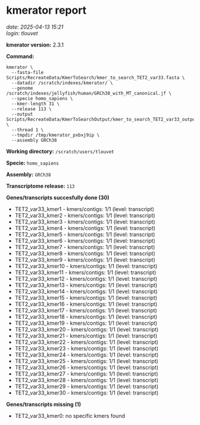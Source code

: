 # kmerator report
*date: 2025-04-13 15:21*  
*login: tlouvet*

**kmerator version:** 2.3.1

**Command:**

```
kmerator \
  --fasta-file Scripts/RecreateData/KmerToSearch/kmer_to_search_TET2_var33.fasta \
  --datadir /scratch/indexes/kmerator/ \
  --genome /scratch/indexes/jellyfish/human/GRCh38_with_MT_canonical.jf \
  --specie homo_sapiens \
  --kmer-length 31 \
  --release 113 \
  --output Scripts/RecreateData/KmerToSearchOutput/kmer_to_search_TET2_var33_output \
  --thread 1 \
  --tmpdir /tmp/kmerator_pxbxj9ip \
  --assembly GRCh38
```

**Working directory:** `/scratch/users/tlouvet`

**Specie:** `homo_sapiens`

**Assembly:** `GRCh38`

**Transcriptome release:** `113`

**Genes/transcripts succesfully done (30)**

- TET2_var33_kmer1 - kmers/contigs: 1/1 (level: transcript)
- TET2_var33_kmer2 - kmers/contigs: 1/1 (level: transcript)
- TET2_var33_kmer3 - kmers/contigs: 1/1 (level: transcript)
- TET2_var33_kmer4 - kmers/contigs: 1/1 (level: transcript)
- TET2_var33_kmer5 - kmers/contigs: 1/1 (level: transcript)
- TET2_var33_kmer6 - kmers/contigs: 1/1 (level: transcript)
- TET2_var33_kmer7 - kmers/contigs: 1/1 (level: transcript)
- TET2_var33_kmer8 - kmers/contigs: 1/1 (level: transcript)
- TET2_var33_kmer9 - kmers/contigs: 1/1 (level: transcript)
- TET2_var33_kmer10 - kmers/contigs: 1/1 (level: transcript)
- TET2_var33_kmer11 - kmers/contigs: 1/1 (level: transcript)
- TET2_var33_kmer12 - kmers/contigs: 1/1 (level: transcript)
- TET2_var33_kmer13 - kmers/contigs: 1/1 (level: transcript)
- TET2_var33_kmer14 - kmers/contigs: 1/1 (level: transcript)
- TET2_var33_kmer15 - kmers/contigs: 1/1 (level: transcript)
- TET2_var33_kmer16 - kmers/contigs: 1/1 (level: transcript)
- TET2_var33_kmer17 - kmers/contigs: 1/1 (level: transcript)
- TET2_var33_kmer18 - kmers/contigs: 1/1 (level: transcript)
- TET2_var33_kmer19 - kmers/contigs: 1/1 (level: transcript)
- TET2_var33_kmer20 - kmers/contigs: 1/1 (level: transcript)
- TET2_var33_kmer21 - kmers/contigs: 1/1 (level: transcript)
- TET2_var33_kmer22 - kmers/contigs: 1/1 (level: transcript)
- TET2_var33_kmer23 - kmers/contigs: 1/1 (level: transcript)
- TET2_var33_kmer24 - kmers/contigs: 1/1 (level: transcript)
- TET2_var33_kmer25 - kmers/contigs: 1/1 (level: transcript)
- TET2_var33_kmer26 - kmers/contigs: 1/1 (level: transcript)
- TET2_var33_kmer27 - kmers/contigs: 1/1 (level: transcript)
- TET2_var33_kmer28 - kmers/contigs: 1/1 (level: transcript)
- TET2_var33_kmer29 - kmers/contigs: 1/1 (level: transcript)
- TET2_var33_kmer30 - kmers/contigs: 1/1 (level: transcript)


**Genes/transcripts missing (1)**

- TET2_var33_kmer0: no specific kmers found
